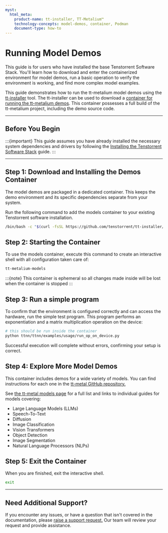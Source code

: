 ```yaml
---
myst:
  html_meta:
    product-name: tt-installer, TT-Metalium™
    technology-concepts: model-demos, container, Podman
    document-type: how-to
---
```


# Running Model Demos
This guide is for users who have installed the base Tenstorrent Software Stack. You'll learn how to download and enter the containerized environment for model demos, run a basic operation to verify the environment is working, and find more complex model examples.

This guide demonstrates how to run the tt-metalium model demos using the [tt-installer](https://github.com/tenstorrent/tt-installer) tool. The tt-installer can be used to download a [container for running the tt-metalium demos](https://github.com/tenstorrent/tt-installer?tab=readme-ov-file#using-tt-metalium). This container possesses a full build of the tt-metalium project, including the demo source code.

---

## **Before You Begin**

:::{important}
This guide assumes you have already installed the necessary system dependencies and drivers by following the [Installing the Tenstorrent Software Stack](./README.md) guide.
:::

---

## **Step 1: Download and Installing the Demos Container**

The model demos are packaged in a dedicated container. This keeps the demo environment and its specific dependencies separate from your system.

Run the following command to add the models container to your existing Tenstorrent software installation.

```bash
/bin/bash -c "$(curl -fsSL https://github.com/tenstorrent/tt-installer/releases/latest/download/install.sh)" --no-install-kmd --no-install-hugepages --no-install-metalium-container --install-metalium-models-container --no-install-tt-flash --no-install-tt-topology --update-firmware="off" --reboot-option="never" --mode-non-interactive
```

## **Step 2: Starting the Container**
To use the models container, execute this command to create an interactive shell with all configuration taken care of:
```bash
tt-metalium-models
```

:::{note}
This container is ephemeral so all changes made inside will be lost when the container is stopped
:::

## **Step 3: Run a simple program**

To confirm that the environment is configured correctly and can access the hardware, run the simple test program. This program performs an exponentiation and a matrix multiplication operation on the device:

```bash
# this should be run inside the container
python ttnn/ttnn/examples/usage/run_op_on_device.py
```

Successful execution will complete without errors, confirming your setup is correct.

## **Step 4: Explore More Model Demos**

This container includes demos for a wide variety of models. You can find instructions for each one in the [tt-metal GitHub repository.](https://github.com/tenstorrent/tt-metal/tree/main)

See [the tt-metal models page](https://github.com/tenstorrent/tt-metal/blob/main/models/README.md) for a full list and links to individual guides for models covering:
* Large Language Models (LLMs)
* Speech-To-Text
* Diffusion
* Image Classification
* Vision Transformers
* Object Detection
* Image Segmentation
* Natural Language Processors (NLPs)

## **Step 5: Exit the Container**
When you are finished, exit the interactive shell.

```bash
exit
```

---

## **Need Additional Support?**
If you encounter any issues, or have a question that isn't covered in the documentation, please [raise a support request.](https://tenstorrent.atlassian.net/servicedesk/customer/portal/1) Our team will review your request and provide assistance.
